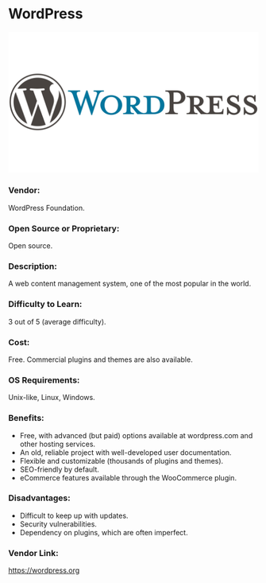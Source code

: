 # WordPress
 ![WordPress logo](WordPress-Logo-2008-present.jpg)
### Vendor:  
WordPress Foundation.

### Open Source or Proprietary:
Open source.

### Description:
A web content management system, one of the most popular in the world.

### Difficulty to Learn:
3 out of 5 (average difficulty).

### Cost:
Free. Commercial plugins and themes are also available.

### OS Requirements:
Unix-like, Linux, Windows.

### Benefits:
* Free, with advanced (but paid) options available at wordpress.com and other hosting services.
* An old, reliable project with well-developed user documentation.
* Flexible and customizable (thousands of plugins and themes).
* SEO-friendly by default.
* eCommerce features available through the WooCommerce plugin.

### Disadvantages:
* Difficult to keep up with updates.
* Security vulnerabilities.
* Dependency on plugins, which are often imperfect.
  
### Vendor Link: 
https://wordpress.org
